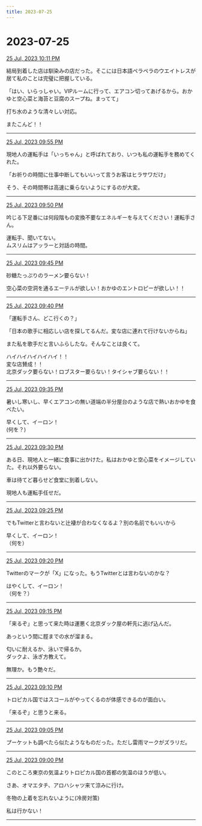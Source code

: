 ```yaml
---
title: 2023-07-25
---
```

# 2023-07-25

[25 Jul, 2023 10:11 PM](https://twitter.com/hirasawa/status/1683827235114065920#m)

結局到着した店は馴染みの店だった。そこには日本語ペラペラのウエイトレスが居て私のことは完璧に把握している。  
  
「はい、いらっしゃい。VIPルームに行って、エアコン切ってあげるから。おかゆと空心菜と海苔と豆腐のスープね。まってて」  
  
打ち水のような清々しい対応。  
  
またこんど！！

---

[25 Jul, 2023 09:55 PM](https://twitter.com/hirasawa/status/1683823161442181124#m)

現地人の運転手は「いっちゃん」と呼ばれており、いつも私の運転手を務めてくれた。  
  
「お祈りの時間に仕事中断してもいいって言うお客はヒラサワだけ」  
  
そう、その時間帯は高速に乗らないようにするのが大変。

---

[25 Jul, 2023 09:50 PM](https://twitter.com/hirasawa/status/1683821903037755392#m)

吟じる下足番には何段階もの変換不要なエネルギーを与えてください！運転手さん。  
  
運転手、聞いてない。  
ムスリムはアッラーと対話の時間。

---

[25 Jul, 2023 09:45 PM](https://twitter.com/hirasawa/status/1683820644813754368#m)

砂糖たっぷりのラーメン要らない！  
  
空心菜の空洞を通るエーテルが欲しい！おかゆのエントロピーが欲しい！！

---

[25 Jul, 2023 09:40 PM](https://twitter.com/hirasawa/status/1683819386753241089#m)

「運転手さん、どこ行くの？」  
  
「日本の歌手に相応しい店を探してるんだ。変な店に連れて行けないからね」  
  
また私を歌手だと言いふらしたな。そんなことは良くて。  
  
ハイハイハイハイハイ！！  
変な店賛成！！  
北京ダック要らない！ロブスター要らない！タイシャブ要らない！！

---

[25 Jul, 2023 09:35 PM](https://twitter.com/hirasawa/status/1683818128269283328#m)

暑いし寒いし、早くエアコンの無い道端の半分屋台のような店で熱いおかゆを食べたい。  
  
早くして、イーロン！  
(何を？)

---

[25 Jul, 2023 09:30 PM](https://twitter.com/hirasawa/status/1683816873388044291#m)

ある日、現地人と一緒に食事に出かけた。私はおかゆと空心菜をイメージしていた。それ以外要らない。  
  
車は待てど暮らせど食堂に到着しない。  
  
現地人も運転手任せだ。

---

[25 Jul, 2023 09:25 PM](https://twitter.com/hirasawa/status/1683815611678482432#m)

でもTwitterと言わないと辻褄が合わなくなるよ？別の名前でもいいから  
  
早くして、イーロン！  
（何を）

---

[25 Jul, 2023 09:20 PM](https://twitter.com/hirasawa/status/1683814353378705413#m)

Twitterのマークが「X」になった。もうTwitterとは言わないのかな？  
  
はやくして、イーロン！  
（何を？）

---

[25 Jul, 2023 09:15 PM](https://twitter.com/hirasawa/status/1683813094932246530#m)

「来るぞ」と思って来た時は運悪く北京ダック屋の軒先に逃げ込んだ。  
  
あっという間に脛までの水が溜まる。  
  
匂いに耐えるか、泳いで帰るか。  
ダックよ、泳ぎ方教えて。  
  
無理か。もう艶々だ。

---

[25 Jul, 2023 09:10 PM](https://twitter.com/hirasawa/status/1683811836595159041#m)

トロピカル国ではスコールがやってくるのが体感できるのが面白い。  
  
「来るぞ」と思うと来る。

---

[25 Jul, 2023 09:05 PM](https://twitter.com/hirasawa/status/1683810578781945856#m)

プーケットも調べたら似たようなものだった。ただし雷雨マークがズラリだ。

---

[25 Jul, 2023 09:00 PM](https://twitter.com/hirasawa/status/1683809328237510656#m)

このところ東京の気温よりトロピカル国の首都の気温のほうが低い。  
  
さあ、オマエタチ、アロハシャツ来て涼みに行け。  
  
冬物の上着を忘れないように(冷房対策)  
  
私は行かない！

---

